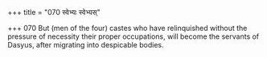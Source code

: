 +++
title = "070 स्वेभ्यः स्वेभ्यस्"

+++
070	But (men of the four) castes who have relinquished without the pressure of necessity their proper occupations, will become the servants of Dasyus, after migrating into despicable bodies.
